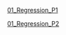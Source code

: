 [01_Regression_P1](https://unclestrong.github.io/DeepLearning_LHY21_Notes/Notes_html/Notes_html/01_Regression_P1.html)

[01_Regression_P2](https://unclestrong.github.io/DeepLearning_LHY21_Notes/Notes_html/01_Regression_P2.html)

